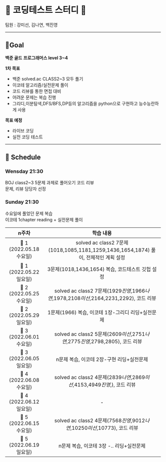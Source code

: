# 🎀 코딩테스트 스터디 🎀

팀원 : 강미선, 김나연, 백진영

---

## 🌱Goal

**백준 골드**
**프로그래머스 level 3~4**

**1차 목표**

- 백준 solved.ac CLASS2~3 모두 풀기
- 이코테 알고리즘/실전문제 풀이
- 코드 리뷰를 통한 면접 대비
- 어려운 문제는 복습 진행
- 그리디,이분탐색,DFS/BFS,DP등의 알고리즘을 python으로 구현하고 능수능란하게 사용

**목표 예정**

- 라이브 코딩
- 실전 코딩 테스트

---

## 📆 Schedule

### Wensday 21:30

BOJ class2~3 5문제 과제로 풀어오기
코드 리뷰  
문제, 리뷰 담당자 선정

### Sunday 21:30

수요일에 풀었던 문제 복습  
이코테 1chapter reading + 실전문제 풀이

|        **n주차**         |                                      **학습 내용**                                      |
| :----------------------: | :-------------------------------------------------------------------------------------: |
| 📌 1 (2022.05.18 수요일) |   solved ac class2 7문제(1018,1085,1181,1259,1436,1654,1874) 풀이, 전체적인 계획 설정   |
| 📌 1 (2022.05.22 일요일) |                    3문제(1018,1436,1654) 복습, 코드테스트 깃헙 설정                     |
| 📌 2 (2022.05.25 수요일) | solved ac class2 7문제(1929*진영*,1966*나연*,1978,2108*미선*,2164,2231,2292), 코드 리뷰 |
| 📌 2 (2022.05.29 일요일) |                    1문제(1966) 복습, 이코테 1장-그리디 리딩+실전문제                    |
| 📌 3 (2022.06.01 수요일) |      solved ac class2 5문제(2609*미선*,2751*나연*,2775*진영*,2798,2805), 코드 리뷰      |
| 📌 3 (2022.06.05 일요일) |                        n문제 복습, 이코테 2장-구현 리딩+실전문제      |
| 📌 4 (2022.06.08 수요일) |      solved ac class2 4문제(2839*나연*,2869*미선*,4153,4949*진영*,), 코드 리뷰      |
| 📌 4 (2022.06.12 일요일) |                        -      |
| 📌 5 (2022.06.15 수요일) |     solved ac class2 4문제(7568*진영*,9012*나연*,10250*미선*,10773), 코드 리뷰      |
| 📌 5 (2022.06.19 일요일) |                        n문제 복습, 이코테 3장 -.. 리딩+실전문제      |
